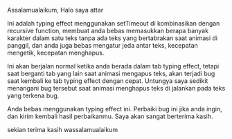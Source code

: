 Assalamualaikum,
Halo saya attar



Ini adalah typing effect menggunakan setTimeout di kombinasikan dengan recursive function, membuat
anda bebas memasukkan berapa banyak karakter dalam satu teks tanpa ada teks yang bertabrakan
saat animasi di panggil, dan anda juga bebas mengatur jeda antar teks, kecepatan mengetik,
kecepatan menghapus.

Ini akan berjalan normal ketika anda berada dalam tab typing effect, tetapi saat berganti tab yang lain
saat animasi mengapus teks, akan terjadi bug saat kembali ke tab typing effect dengan cepat. Untungya
saya sedikit menangani bug tersebut saat animasi menghapus teks di jalankan pada teks yang terkena bug.

Anda bebas menggunakan typing effect ini.
Perbaiki bug ini jika anda ingin, dan kirim kembali hasil perbaikanmu.
Saya akan sangat berterima kasih.





sekian terima kasih
wassalamualaikum
